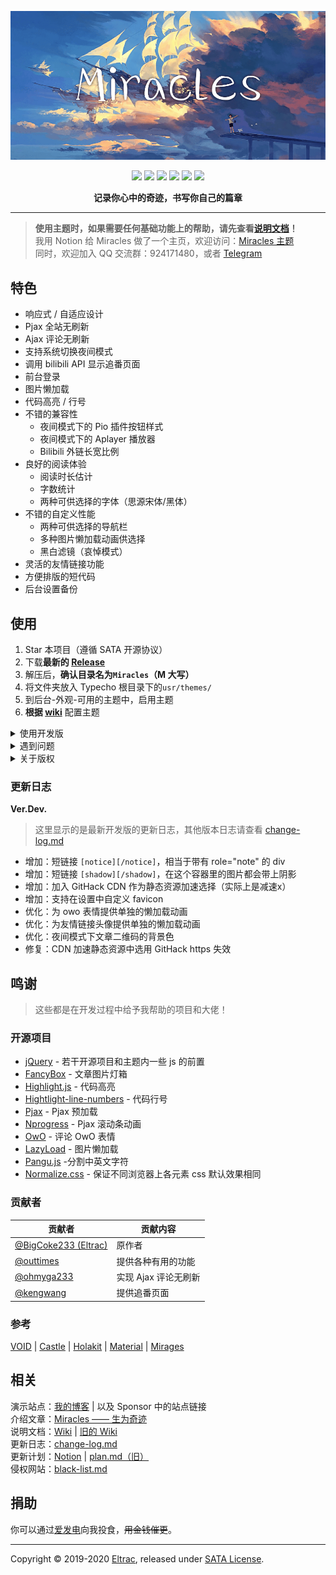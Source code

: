 ![](banner.png)

<p align="center">
<img src="https://img.shields.io/badge/build-passing-brightgreen.svg?style=flat-square"> 
<img src="https://img.shields.io/badge/made%20with-%E2%9D%A4-ff69b4.svg?style=flat-square"> 
<a href="LICENSE"><img src="https://img.shields.io/badge/license-SATA-blue.svg?style=flat-square"></a> 
<a href="https://typecho.org"><img src="https://img.shields.io/badge/for-Typecho-blueviolet.svg?style=flat-square"></a> 
<a href="https://github.com/BigCoke233/miracles/releases"><img src="https://img.shields.io/github/v/release/BigCoke233/miracles?color=red&style=flat-square"></a> 
<a href="https://github.com/BigCoke233/miracles/graphs/contributors"><img src="https://img.shields.io/github/contributors/BigCoke233/miracles?color=orange&style=flat-square"></a> 
    
<p align="center"><strong>记录你心中的奇迹，书写你自己的篇章</strong></p>

---

> **使用主题时，如果需要任何基础功能上的帮助，请先查看[说明文档](https://www.notion.so/eltrac/c7c631e21b3345caa2a09bd2fb5dd4b2)！**  
> 我用 Notion 给 Miracles 做了一个主页，欢迎访问：[Miracles 主题](https://www.notion.so/eltrac/Miracles-11ff2db10acc43bba64ba422b309138d)  
> 同时，欢迎加入 QQ 交流群：924171480，或者 [Telegram](https://dev.guhub.cn/tg)

## 特色
- 响应式 / 自适应设计
- Pjax 全站无刷新
- Ajax 评论无刷新
- 支持系统切换夜间模式
- 调用 bilibili API 显示追番页面
- 前台登录
- 图片懒加载
- 代码高亮 / 行号
- 不错的兼容性
    - 夜间模式下的 Pio 插件按钮样式
    - 夜间模式下的 Aplayer 播放器
    - Bilibili 外链长宽比例
- 良好的阅读体验
    - 阅读时长估计
    - 字数统计
    - 两种可供选择的字体（思源宋体/黑体）
- 不错的自定义性能
    - 两种可供选择的导航栏
    - 多种图片懒加载动画供选择
    - 黑白滤镜（哀悼模式）
- 灵活的友情链接功能
- 方便排版的短代码
- 后台设置备份

## 使用
1. Star 本项目（遵循 SATA 开源协议）
2. 下载**最新的 [Release](https://github.com/BigCoke233/miracles/releases)**
3. 解压后，**确认目录名为`Miracles`（M 大写）**
4. 将文件夹放入 Typecho 根目录下的`usr/themes/`
5. 到后台-外观-可用的主题中，启用主题
6. **根据 [wiki](https://www.notion.so/eltrac/c7c631e21b3345caa2a09bd2fb5dd4b2)** 配置主题

<details><summary>使用开发版</summary><br>

直接下载仓库，或者使用 git 命令行进行克隆。
```git
$ git clone https://github.com/BigCoke233/miracles.git
```
> 不推荐使用开发版，因为可能有不确定的不稳定因素，并且不一定有有利改动<br>如果你使用开发版出现任何问题，欢迎通过 issue 反馈，在等待回复期间请使用发行版

</details>
<details><summary>遇到问题</summary><br>

如果在使用过程中遇到了任何问题，可以先阅读本主题的 [Wiki](https://www.notion.so/eltrac/c7c631e21b3345caa2a09bd2fb5dd4b2)，并进行一些简单的确认：清理浏览器缓存，更换网络环境，确保 Console 内没有提示访问不到文件等自身原因。如果你无法靠自己解决问题，可以尝试联系作者，但记住**开发者没有为你解决问题的义务，只是出于好心的帮助。**  
在确认你遇到的现象确实是一个 Bug 后，请在 [Issues](https://github.com/BigCoke233/miracles/issues) 提交问题，并为该问题尽可能的描述清楚，按照提供的 issue 模板进行填写，谢谢配合。

</details>
<details><summary>关于版权</summary><br>

主题基于 SATA 协议开源，使用前你需要给这个项目点一个 Star，使用或转发时**请保留版权信息**，禁止倒卖。若需二次开发后发布，请邮件通知我`hi#guhub.cn`，并保留原作者版权信息及仓库链接。同时，如果发现有侵权行为，请告知我，屡教不改者将被列入[黑名单](docs/black-list.md)，删除版权的用户不会在遇到问题时受到来自作者的帮助，在后期可能会加入删除版权网站设置项失效的惩罚。

</details>

### 更新日志
**Ver.Dev.**

> 这里显示的是最新开发版的更新日志，其他版本日志请查看 [change-log.md](docs/change-log.md)

- 增加：短链接 `[notice][/notice]`，相当于带有 role="note" 的 div
- 增加：短链接 `[shadow][/shadow]`，在这个容器里的图片都会带上阴影
- 增加：加入 GitHack CDN 作为静态资源加速选择（实际上是减速x）
- 增加：支持在设置中自定义 favicon
- 优化：为 owo 表情提供单独的懒加载动画
- 优化：为友情链接头像提供单独的懒加载动画
- 优化：夜间模式下文章二维码的背景色
- 修复：CDN 加速静态资源中选用 GitHack https 失效

## 鸣谢
> 这些都是在开发过程中给予我帮助的项目和大佬！

### 开源项目
- [jQuery](https://github.com/jquery/jquery) - 若干开源项目和主题内一些 js 的前置
- [FancyBox](https://github.com/fancyapps/fancybox) - 文章图片灯箱
- [Highlight.js](https://github.com/highlightjs/highlight.js) - 代码高亮
- [Hightlight-line-numbers](https://github.com/wcoder/highlightjs-line-numbers.js) - 代码行号
- [Pjax](https://github.com/defunkt/jquery-pjax) - Pjax 预加载
- [Nprogress](https://github.com/rstacruz/nprogress) - Pjax 滚动条动画
- [OwO](https://github.com/DIYgod/OwO) - 评论 OwO 表情
- [LazyLoad](https://github.com/tuupola/lazyload) - 图片懒加载
- [Pangu.js](https://github.com/vinta/pangu.js) -分割中英文字符
- [Normalize.css](http://necolas.github.io/normalize.css/) - 保证不同浏览器上各元素 css 默认效果相同

### 贡献者
| 贡献者 | 贡献内容 |
| ------ | ------- |
| [@BigCoke233 (Eltrac)](https://github.com/BigCoke233) | 原作者 |
| [@outtimes](https://github.com/outtimes) | 提供各种有用的功能 |
| [@ohmyga233](https://github.com/ohmyga233) | 实现 Ajax 评论无刷新 |
| [@kengwang](https://github.com/kengwang) | 提供追番页面 |

### 参考

[VOID](https://github.com/AlanDecode/Typecho-Theme-VOID) | [Castle](https://github.com/ohmyga233/castle-Typecho-Theme) |
[Holakit](https://github.com/wenxuanjun/Holakit) | [Material](https://github.com/idawnlight/typecho-theme-material) | [Mirages](https://get233.com/archives/mirages-intro.html)

## 相关
演示站点：[我的博客](https://guhub.cn)  |  以及 Sponsor 中的站点链接  
介绍文章：[Miracles —— 生为奇迹](https://guhub.cn/p/miracles.html)  
说明文档：[Wiki](https://www.notion.so/eltrac/c7c631e21b3345caa2a09bd2fb5dd4b2) | [旧的 Wiki](https://mira.guhub.cn)   
更新日志：[change-log.md](docs/change-log.md)  
更新计划：[Notion](https://www.notion.so/eltrac/55dc1c36dc204c60966defa2a7bb9690) | [plan.md（旧）](docs/plan.md)  
侵权网站：[black-list.md](docs/black-list.md)

## 捐助
你可以通过[爱发电](https://afdian.net/@Eltrac)向我投食，~~用金钱催更~~。

---

Copyright &copy; 2019-2020 [Eltrac](https://github.com/BigCoke233), released under [SATA License](https://github.com/zTrix/sata-license).
